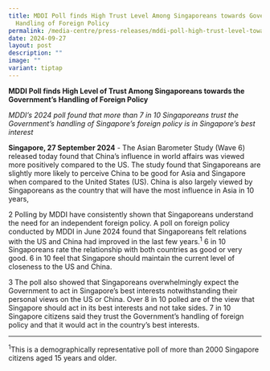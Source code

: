 ```yaml
---
title: MDDI Poll finds High Trust Level Among Singaporeans towards Government
  Handling of Foreign Policy
permalink: /media-centre/press-releases/mddi-poll-high-trust-level-towards-gov-handling-of-foreign-policy/
date: 2024-09-27
layout: post
description: ""
image: ""
variant: tiptap
---
```

<p><strong>MDDI Poll finds High Level of Trust Among Singaporeans towards the Government’s Handling of Foreign Policy</strong>
</p>
<p><em>MDDI’s 2024 poll found that more than 7 in 10 Singaporeans trust the Government’s handling of Singapore’s foreign policy is in Singapore’s best interest</em>
</p>
<p><strong>Singapore, 27 September 2024</strong> - The Asian Barometer Study
(Wave 6) released today found that China’s influence in world affairs was
viewed more positively compared to the US. The study found that Singaporeans
are slightly more likely to perceive China to be good for Asia and Singapore
when compared to the United States (US). China is also largely viewed by
Singaporeans as the country that will have the most influence in Asia in
10 years,</p>
<p>2 Polling by MDDI have consistently shown that Singaporeans understand
the need for an independent foreign policy. A poll on foreign policy conducted
by MDDI in June 2024 found that Singaporeans felt relations with the US
and China had improved in the last few years.<sup>1</sup> 6 in 10 Singaporeans
rate the relationship with both countries as good or very good. 6 in 10
feel that Singapore should maintain the current level of closeness to the
US and China.</p>
<p>3 The poll also showed that Singaporeans overwhelmingly expect the Government
to act in Singapore’s best interests notwithstanding their personal views
on the US or China. Over 8 in 10 polled are of the view that Singapore
should act in its best interests and not take sides. 7 in 10 Singapore
citizens said they trust the Government’s handling of foreign policy and
that it would act in the country’s best interests.</p>
<hr>
<p><sup>1</sup>This is a demographically representative poll of more than
2000 Singapore citizens aged 15 years and older.</p>